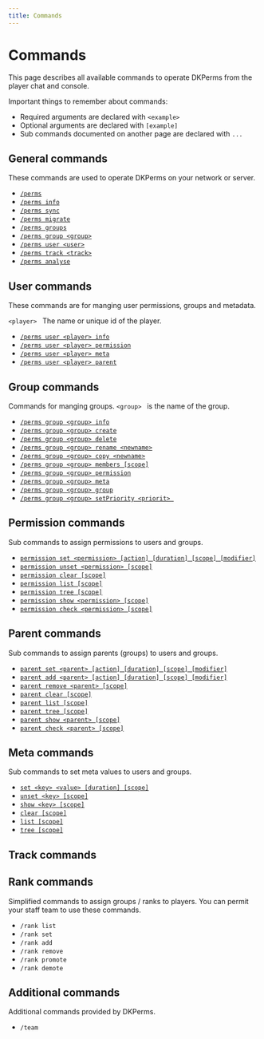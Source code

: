 ```yaml
---
title: Commands
---
```


# Commands

This page describes all available commands to operate DKPerms from the player chat and console.

Important things to remember about commands:
* Required arguments are declared with ```<example>```
* Optional arguments are declared with ```[example]```
* Sub commands documented on another page are declared with ```...```

## General commands
These commands are used to operate DKPerms on your network or server.

* [```/perms```](general-commands.md#perms)
* [```/perms info```](general-commands.md#perms-info)
* [```/perms sync```](general-commands.md#perms-sync)
* [```/perms migrate```](general-commands.md#perms-migrate-system)
* [```/perms groups```](general-commands.md#perms-groups)
* [```/perms group <group>```](general-commands.md#perms-group-group-)
* [```/perms user <user>```](general-commands.md#perms-user-player-)
* [```/perms track <track>```](general-commands.md#perms-track-track-)
* [```/perms analyse```](general-commands.md#perms-analyse-action)

## User commands
These commands are for manging user permissions, groups and metadata.

```<player> ``` The name or unique id of the player.

* [```/perms user <player> info```](user-commands.md#perms-user-player-info)
* [```/perms user <player> permission```](user-commands.md#perms-user-player-permission-)
* [```/perms user <player> meta```](user-commands.md#perms-user-player-meta-)
* [```/perms user <player> parent```](user-commands.md#perms-user-player-parent-)

## Group commands
Commands for manging groups. ```<group> ``` is the name of the group.

* [```/perms group <group> info```](group-commands.md#perms-group-group-create)
* [```/perms group <group> create```](group-commands.md#perms-group-group-create)
* [```/perms group <group> delete```](group-commands.md#perms-group-group-delete)
* [```/perms group <group> rename <newname>```](group-commands.md#perms-group-group-rename-newname)
* [```/perms group <group> copy <newname>```](group-commands.md#perms-group-group-copy-newname)
* [```/perms group <group> members [scope]```](group-commands.md#perms-group-group-rename-newname)
* [```/perms group <group> permission```](group-commands.md#perms-group-group-permission)
* [```/perms group <group> meta```](group-commands.md#perms-group-group-meta)
* [```/perms group <group> group```](group-commands.md#perms-group-group-group)
* [```/perms group <group> setPriority <priorit> ```](group-commands.md#perms-group-group-setpriority-priorit)

## Permission commands
Sub commands to assign permissions to users and groups.

* [```permission set <permission> [action] [duration] [scope] [modifier]```](permission-commands.md#set-permission-action-duration-scope-modifier)
* [```permission unset <permission> [scope]```](permission-commands.md#unset-permission-scope)
* [```permission clear [scope]```](permission-commands.md#clear-scope)
* [```permission list [scope]```](permission-commands.md#list-scope)
* [```permission tree [scope]```](permission-commands.md#tree-scope)
* [```permission show <permission> [scope]```](permission-commands.md#show-permission-scope)
* [```permission check <permission> [scope]```](permission-commands.md#check-permission-scope)

## Parent commands

Sub commands to assign parents (groups) to users and groups.

* [```parent set <parent> [action] [duration] [scope] [modifier]```](parrent-commands.md#-parent-action-duration-scope-modifier)
* [```parent add <parent> [action] [duration] [scope] [modifier]```](parrent-commands.md#-parent-action-duration-scope-modifier)
* [```parent remove <parent> [scope]```](parent-commands.md#remove-parent-scope)
* [```parent clear [scope]```](parent-commands.md#clear-scope)
* [```parent list [scope]```](parent-commands.md#list-scope)
* [```parent tree [scope]```](parent-commands.md#tree-scope)
* [```parent show <parent> [scope]```](parent-commands.md#show-parent-scope)
* [```parent check <parent> [scope]```](parent-commands.md#check-parent-scope)

## Meta commands

Sub commands to set meta values to users and groups.

* [```set <key> <value> [duration] [scope]```](meta-commands.md#set-key-value-duration-scope)
* [```unset <key> [scope]```](meta-commands.md#unset-key-scope)
* [```show <key> [scope]```](meta-commands.md#show-key-scope)
* [```clear [scope]```](meta-commands.md#clear-scope)
* [```list [scope]```](meta-commands.md#list-scope)
* [```tree [scope]```](meta-commands.md#tree-scope)


## Track commands


## Rank commands

Simplified commands to assign groups / ranks to players. You can permit your staff team to use these commands.

* ```/rank list```
* ```/rank set```
* ```/rank add```
* ```/rank remove```
* ```/rank promote```
* ```/rank demote```


## Additional commands

Additional commands provided by DKPerms.

* ```/team```




